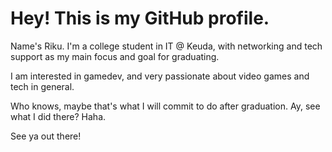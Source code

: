 # Hey! This is my GitHub profile.

Name's Riku. I'm a college student in IT @ Keuda, with networking and tech support as my main focus and goal for graduating.

I am interested in gamedev, and very passionate about video games and tech in general.

Who knows, maybe that's what I will commit to do after graduation.
Ay, see what I did there? Haha.

See ya out there!
